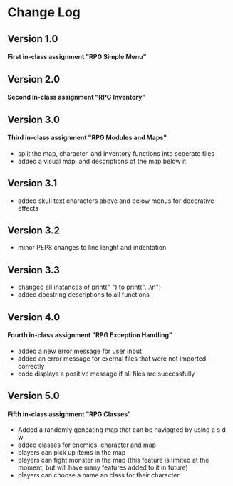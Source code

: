 # Change Log
## Version 1.0
#### First in-class assignment "RPG Simple Menu"
## Version 2.0
#### Second in-class assignment "RPG Inventory"
## Version 3.0
#### Third in-class assignment "RPG Modules and Maps"
- split the map, character, and inventory functions into seperate files
- added a visual map. and descriptions of the map below it
## Version 3.1
- added skull text characters above and below menus for decorative effects
## Version 3.2
- minor PEP8 changes to line lenght and indentation
## Version 3.3
- changed all instances of print(" ") to print("...\n")
- added docstring descriptions to all functions
## Version 4.0
#### Fourth in-class assignment "RPG Exception Handling"
- added a new error message for user input
- added an error message for exernal files that were not imported correctly
- code displays a positive message if all files are successfully

## Version 5.0
#### Fifth in-class assignment "RPG Classes"
- Added a randomly geneating map that can be naviagted by using a s d w
- added classes for enemies, character and map
- players can pick up items in the map
- players can fight monster in the map (this feature is limited at the moment, but will have many features added to it in future)
- players can choose a name an class for their character